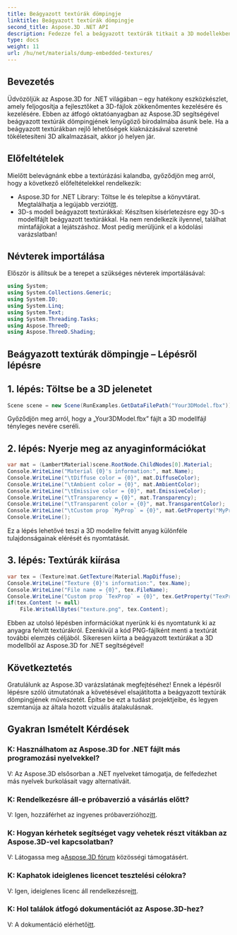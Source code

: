 ```yaml
---
title: Beágyazott textúrák dömpingje
linktitle: Beágyazott textúrák dömpingje
second_title: Aspose.3D .NET API
description: Fedezze fel a beágyazott textúrák titkait a 3D modellekben az Aspose.3D for .NET segítségével. Merüljön el lépésről lépésre útmutatónkban a zökkenőmentes integráció érdekében. Töltse le ingyenes próbaverzióját most!
type: docs
weight: 11
url: /hu/net/materials/dump-embedded-textures/
---
```

## Bevezetés
Üdvözöljük az Aspose.3D for .NET világában – egy hatékony eszközkészlet, amely feljogosítja a fejlesztőket a 3D-fájlok zökkenőmentes kezelésére és kezelésére. Ebben az átfogó oktatóanyagban az Aspose.3D segítségével beágyazott textúrák dömpingjének lenyűgöző birodalmába ásunk bele. Ha a beágyazott textúrákban rejlő lehetőségek kiaknázásával szeretné tökéletesíteni 3D alkalmazásait, akkor jó helyen jár.
## Előfeltételek
Mielőtt belevágnánk ebbe a textúrázási kalandba, győződjön meg arról, hogy a következő előfeltételekkel rendelkezik:
-  Aspose.3D for .NET Library: Töltse le és telepítse a könyvtárat. Megtalálhatja a legújabb verziót[itt](https://releases.aspose.com/3d/net/).
- 3D-s modell beágyazott textúrákkal: Készítsen kísérletezésre egy 3D-s modellfájlt beágyazott textúrákkal. Ha nem rendelkezik ilyennel, találhat mintafájlokat a lejátszáshoz.
Most pedig merüljünk el a kódolási varázslatban!
## Névterek importálása
Először is állítsuk be a terepet a szükséges névterek importálásával:
```csharp
using System;
using System.Collections.Generic;
using System.IO;
using System.Linq;
using System.Text;
using System.Threading.Tasks;
using Aspose.ThreeD;
using Aspose.ThreeD.Shading;
```
## Beágyazott textúrák dömpingje – Lépésről lépésre

## 1. lépés: Töltse be a 3D jelenetet
```csharp
Scene scene = new Scene(RunExamples.GetDataFilePath("Your3DModel.fbx"));
```
Győződjön meg arról, hogy a „Your3DModel.fbx” fájlt a 3D modellfájl tényleges nevére cseréli.
## 2. lépés: Nyerje meg az anyaginformációkat
```csharp
var mat = (LambertMaterial)scene.RootNode.ChildNodes[0].Material;
Console.WriteLine("Material {0}'s information:", mat.Name);
Console.WriteLine("\tDiffuse color = {0}", mat.DiffuseColor);
Console.WriteLine("\tAmbient color = {0}", mat.AmbientColor);
Console.WriteLine("\tEmissive color = {0}", mat.EmissiveColor);
Console.WriteLine("\tTransparency = {0}", mat.Transparency);
Console.WriteLine("\tTransparent color = {0}", mat.TransparentColor);
Console.WriteLine("\tCustom prop `MyProp` = {0}", mat.GetProperty("MyProp"));
Console.WriteLine();
```
Ez a lépés lehetővé teszi a 3D modellre felvitt anyag különféle tulajdonságainak elérését és nyomtatását.
## 3. lépés: Textúrák kiírása
```csharp
var tex = (Texture)mat.GetTexture(Material.MapDiffuse);
Console.WriteLine("Texture {0}'s information:", tex.Name);
Console.WriteLine("File name = {0}", tex.FileName);
Console.WriteLine("Custom prop `TexProp` = {0}", tex.GetProperty("TexProp"));
if(tex.Content != null)
    File.WriteAllBytes("texture.png", tex.Content);
```
Ebben az utolsó lépésben információkat nyerünk ki és nyomtatunk ki az anyagra felvitt textúrákról. Ezenkívül a kód PNG-fájlként menti a textúrát további elemzés céljából.
Sikeresen kiírta a beágyazott textúrákat a 3D modellből az Aspose.3D for .NET segítségével!
## Következtetés
Gratulálunk az Aspose.3D varázslatának megfejtéséhez! Ennek a lépésről lépésre szóló útmutatónak a követésével elsajátította a beágyazott textúrák dömpingjének művészetét. Építse be ezt a tudást projektjeibe, és legyen szemtanúja az általa hozott vizuális átalakulásnak.
## Gyakran Ismételt Kérdések

### K: Használhatom az Aspose.3D for .NET fájlt más programozási nyelvekkel?
V: Az Aspose.3D elsősorban a .NET nyelveket támogatja, de felfedezhet más nyelvek burkolásait vagy alternatíváit.
### K: Rendelkezésre áll-e próbaverzió a vásárlás előtt?
 V: Igen, hozzáférhet az ingyenes próbaverzióhoz[itt](https://releases.aspose.com/).
### K: Hogyan kérhetek segítséget vagy vehetek részt vitákban az Aspose.3D-vel kapcsolatban?
 V: Látogassa meg a[Aspose.3D fórum](https://forum.aspose.com/c/3d/18) közösségi támogatásért.
### K: Kaphatok ideiglenes licencet tesztelési célokra?
 V: Igen, ideiglenes licenc áll rendelkezésre[itt](https://purchase.aspose.com/temporary-license/).
### K: Hol találok átfogó dokumentációt az Aspose.3D-hez?
 V: A dokumentáció elérhető[itt](https://reference.aspose.com/3d/net/).